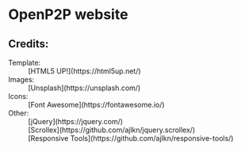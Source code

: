 # OpenP2P website

## Credits:
<dl>
  <dt>Template:</dt>
  <dd>[HTML5 UP!](https://html5up.net/)</dd>
  <dt>Images:</dt>
  <dd>[Unsplash](https://unsplash.com/)</dd>
  <dt>Icons:</dt>
  <dd>[Font Awesome](https://fontawesome.io/)</dd>
  <dt>Other:</dt>
  <dd>[jQuery](https://jquery.com/)</dd>
  <dd>[Scrollex](https://github.com/ajlkn/jquery.scrollex/)</dd>
  <dd>[Responsive Tools](https://github.com/ajlkn/responsive-tools/)</dd>
</dl>
